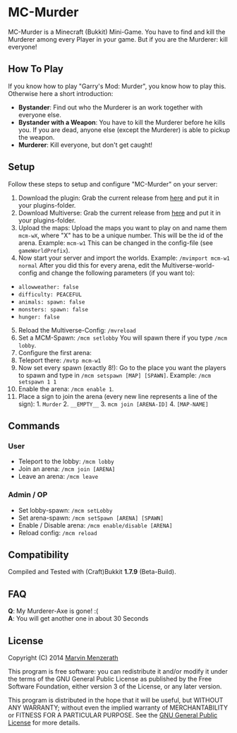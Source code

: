 # MC-Murder
MC-Murder is a Minecraft (Bukkit) Mini-Game. You have to find and kill the Murderer among every Player in your game. But if you are the Murderer: kill everyone!

## How To Play
If you know how to play "Garry's Mod: Murder", you know how to play this. Otherwise here a short introduction:

* **Bystander**: Find out who the Murderer is an work together with everyone else.
* **Bystander with a Weapon**: You have to kill the Murderer before he kills you. If you are dead, anyone else (except the Murderer) is able to pickup the weapon.
* **Murderer**: Kill everyone, but don't get caught!

## Setup
Follow these steps to setup and configure "MC-Murder" on your server:

1. Download the plugin: Grab the current release from [here](https://github.com/MarvinMenzerath/MC-Murder/releases) and put it in your plugins-folder.
2. Download Multiverse: Grab the current release from [here](http://dev.bukkit.org/bukkit-plugins/multiverse-core/) and put it in your plugins-folder.
3. Upload the maps: Upload the maps you want to play on and name them `mcm-wX`, where "X" has to be a unique number. This will be the id of the arena. Example: `mcm-w1`
This can be changed in the config-file (see `gameWorldPrefix`).
4. Now start your server and import the worlds. Example: `/mvimport mcm-w1 normal`  After you did this for every arena, edit the Multiverse-world-config and change the following parameters (if you want to):
  * `allowweather: false`
  * `difficulty: PEACEFUL`
  * `animals:
      spawn: false`
  * `monsters:
      spawn: false`
  * `hunger: false`
5. Reload the Multiverse-Config: `/mvreload`
6. Set a MCM-Spawn: `/mcm setlobby` You will spawn there if you type `/mcm lobby`.
7. Configure the first arena:
  1. Teleport there: `/mvtp mcm-w1`
  2. Now set every spawn (exactly 8!): Go to the place you want the players to spawn and type in `/mcm setspawn [MAP] [SPAWN]`. Example: `/mcm setspawn 1 1`
  3. Enable the arena: `/mcm enable 1`.
  4. Place a sign to join the arena (every new line represents a line of the sign):
    1. `Murder`
    2. `__EMPTY__`
    3. `mcm join [ARENA-ID]`
    4. `[MAP-NAME]`

## Commands

### User
* Teleport to the lobby: `/mcm lobby`
* Join an arena: `/mcm join [ARENA]`
* Leave an arena: `/mcm leave`

### Admin / OP
* Set lobby-spawn: `/mcm setLobby`
* Set arena-spawn: `/mcm setSpawn [ARENA] [SPAWN]`
* Enable / Disable arena: `/mcm enable/disable [ARENA]`
* Reload config: `/mcm reload`

## Compatibility
Compiled and Tested with (Craft)Bukkit **1.7.9** (Beta-Build).

## FAQ
**Q**: My Murderer-Axe is gone! :(  
**A**: You will get another one in about 30 Seconds

## License
Copyright (C) 2014 [Marvin Menzerath](http://menzerath.eu)

This program is free software: you can redistribute it and/or modify it under the terms of the GNU General Public License as published by the Free Software Foundation, either version 3 of the License, or any later version.

This program is distributed in the hope that it will be useful, but WITHOUT ANY WARRANTY; without even the implied warranty of MERCHANTABILITY or FITNESS FOR A PARTICULAR PURPOSE. See the [GNU General Public License](https://github.com/MarvinMenzerath/MC-Murder/blob/master/LICENSE) for more details.
